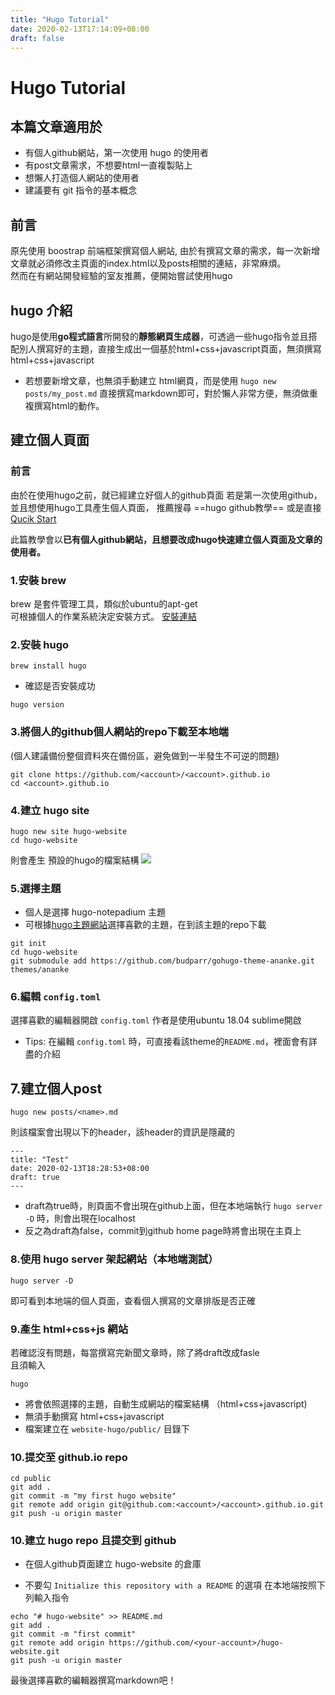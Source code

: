 ```yaml
---
title: "Hugo Tutorial"
date: 2020-02-13T17:14:09+08:00
draft: false
---
```


# Hugo Tutorial

## 本篇文章適用於
* 有個人github網站，第一次使用 hugo 的使用者
* 有post文章需求，不想要html一直複製貼上
* 想懶人打造個人網站的使用者
* 建議要有 git 指令的基本概念

## 前言
原先使用 boostrap 前端框架撰寫個人網站,
由於有撰寫文章的需求，每一次新增文章就必須修改主頁面的index.html以及posts相關的連結，非常麻煩。<br>
然而在有網站開發經驗的室友推薦，便開始嘗試使用hugo


## hugo 介紹
hugo是使用**go程式語言**所開發的**靜態網頁生成器**，可透過一些hugo指令並且搭配別人撰寫好的主題，直接生成出一個基於html+css+javascript頁面，無須撰寫html+css+javascript

* 若想要新增文章，也無須手動建立 html網頁，而是使用 `hugo new posts/my_post.md` 直接撰寫markdown即可，對於懶人非常方便，無須做重複撰寫html的動作。

## 建立個人頁面

### 前言
由於在使用hugo之前，就已經建立好個人的github頁面
若是第一次使用github，並且想使用hugo工具產生個人頁面，
推薦搜尋 ==hugo github教學==
或是直接[Qucik Start](https://gohugo.io/getting-started/quick-start/)

此篇教學會以**已有個人github網站，且想要改成hugo快速建立個人頁面及文章的使用者。**

### 1.安裝 brew
brew 是套件管理工具，類似於ubuntu的apt-get <br>
可根據個人的作業系統決定安裝方式。
[安裝連結](https://gohugo.io/getting-started/installing)

### 2.安裝 hugo
```
brew install hugo
```
* 確認是否安裝成功
```
hugo version
```

### 3.將個人的github個人網站的repo下載至本地端

(個人建議備份整個資料夾在備份區，避免做到一半發生不可逆的問題)
```
git clone https://github.com/<account>/<account>.github.io
cd <account>.github.io
```

### 4.建立 hugo site

```
hugo new site hugo-website
cd hugo-website
```
則會產生 預設的hugo的檔案結構
![](https://i.imgur.com/jeKdCfT.png)

### 5.選擇主題
* 個人是選擇 hugo-notepadium 主題
* 可根據[hugo主題網站](https://themes.gohugo.io/)選擇喜歡的主題，在到該主題的repo下載

```
git init
cd hugo-website
git submodule add https://github.com/budparr/gohugo-theme-ananke.git themes/ananke
```

### 6.編輯 `config.toml`
選擇喜歡的編輯器開啟 `config.toml`
作者是使用ubuntu 18.04 sublime開啟
* Tips: 在編輯 `config.toml` 時，可直接看該theme的`README.md`，裡面會有詳盡的介紹


## 7.建立個人post
```
hugo new posts/<name>.md
```

則該檔案會出現以下的header，該header的資訊是隱藏的

```
---
title: "Test"
date: 2020-02-13T18:28:53+08:00
draft: true
---
```
* draft為true時，則頁面不會出現在github上面，但在本地端執行 `hugo server -D` 時，則會出現在localhost
* 反之為draft為false，commit到github home page時將會出現在主頁上

### 8.使用 hugo server 架起網站（本地端測試）
```
hugo server -D
```
即可看到本地端的個人頁面，查看個人撰寫的文章排版是否正確

### 9.產生 html+css+js 網站
若確認沒有問題，每當撰寫完新聞文章時，除了將draft改成fasle <br>
且須輸入
```
hugo
```
* 將會依照選擇的主題，自動生成網站的檔案結構 （html+css+javascript)
* 無須手動撰寫 html+css+javascript
* 檔案建立在 `website-hugo/public/` 目錄下

### 10.提交至 github.io repo
```
cd public
git add .
git commit -m "my first hugo website"
git remote add origin git@github.com:<account>/<account>.github.io.git
git push -u origin master
```


### 10.建立 hugo repo 且提交到 github
* 在個人github頁面建立 hugo-website 的倉庫

* 不要勾 `Initialize this repository with a README` 的選項
在本地端按照下列輸入指令
```
echo "# hugo-website" >> README.md
git add .
git commit -m "first commit"
git remote add origin https://github.com/<your-account>/hugo-website.git
git push -u origin master
```




最後選擇喜歡的編輯器撰寫markdown吧！